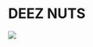# **DEEZ NUTS**
![](https://cdn.discordapp.com/attachments/646927956844871680/1249466845099069521/adult-turtle-hat-1409470404.jpg?ex=6667682d&is=666616ad&hm=da3ed78ae16f8ac677170d482d10dba01e5151886bd53a4ac349e0a0b5dab3f0&)
